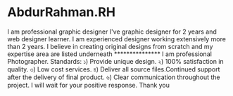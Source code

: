# AbdurRahman.RH
I am professional graphic designer I've graphic designer for 2 years and web designer learner. I am experienced designer working extensively more than 2 years. I believe in creating original designs from scratch and my expertise area are listed underneath  *************** I am professional Photographer.  Standards: ১) Provide unique design. ২) 100% satisfaction in quality. ৩) Low cost services. ৪) Deliver all source files.Continued support after the delivery of final product. ৬) Clear communication throughout the project.  I will wait for your positive response. Thank you
